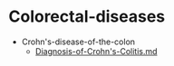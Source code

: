 
# Colorectal-diseases

- Crohn's-disease-of-the-colon
  - [Diagnosis-of-Crohn's-Colitis.md](./Diagnosis-of-Crohn's-Colitis.md)
